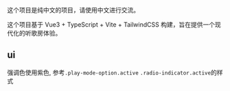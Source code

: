 这个项目是纯中文的项目，请使用中文进行交流。

这个项目基于 Vue3 + TypeScript + Vite + TailwindCSS 构建，旨在提供一个现代化的听歌房体验。

## ui
强调色使用紫色, 参考`.play-mode-option.active` `.radio-indicator.active`的样式
